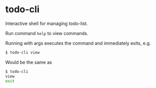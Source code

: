 # todo-cli

Interactive shell for managing todo-list.

Run command `help` to view commands.

Running with args executes the command and immediately exits, e.g.

```sh
$ todo-cli view
```

Would be the same as

```sh
$ todo-cli
view
exit
```

